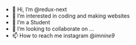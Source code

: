 - 👋 Hi, I’m @redux-next
- 👀 I’m interested in coding and making websites
- 🌱 I’m a Student
- 💞️ I’m looking to collaborate on ...
- 📫 How to reach me instagram @_imnine9_

<!---
redux-next/redux-next is a ✨ special ✨ repository because its `README.md` (this file) appears on your GitHub profile.
You can click the Preview link to take a look at your changes.
--->
